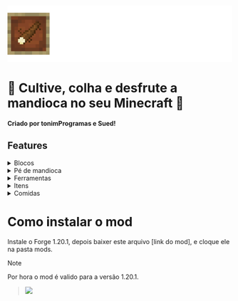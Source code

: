 ![Icon](assets/icon.png)

# 🌿 Cultive, colha e desfrute a mandioca no seu Minecraft 🌿 
#### Criado por tonimProgramas e Sued!

## Features
<details>
<summary>Blocos</summary>

### Bloco com buraco
Bloco obtido ao utilizar a cavadeira em qualquer tipo de terra. A cavadeira pode transforma-lo novamente em bloco terra ou bloco com mandioca plantada.

### Bloco com mandioca plantada

</details>


<details>
<summary>Pé de mandioca</summary>
O pé de mandioca é um bloco que evolui 5 estágios, ele é gerado quando um bloco com buraco é fechado com um caule de mandioca dentro. Eles podem ser quebras ou colhidos, crescem apenas de dia e são magníficos.

![Mandioca1](assets/mandioca_crop_stage_5.png)
![Mandioca1](assets/mandioca_crop_stage_4.png)
![Mandioca1](assets/mandioca_crop_stage_3.png)
![Mandioca1](assets/mandioca_crop_stage_2.png)
![Mandioca1](assets/mandioca_crop_stage_1.png)

## Loot Table
### Ao quebrar:
- Estagio 0: x
- Estagio 1: 0-1 caule de mandioca.
- Estagio 2: 0-1 caule de mandioca.
- Estagio 3: 1   caule de mandioca.
- Estagio 4: 1-2 caule de mandioca.
- Estagio 5: 3-4 caule de mandioca.
### Ao colher:
- Estagio 0: x
- Estagio 1: 0-1 caule de mandioca + 1 mandioca crua.
- Estagio 2: 0-1 caule de mandioca + 2 mandiocas cruas.
- Estagio 3: 1 caule de mandioca + 3 mandiocas cruas.
- Estagio 4: 1-2 caules de mandiocas + 4 mandiocas cruas.
- Estagio 5: 3-4 caules de mandiocas + 8 mandiocas cruas.
</details>



<details>
<summary>Ferramentas</summary>

### Cavaderira
![Cavadeira](assets/CavadeiraCrafting.png)

A cavadeira é uma ferramenta que cria um buraco em qualquer tipo de terra, e fecha o buraco. 
### Facão
![Facão](assets/FacaoCrafting.png)

O facão descasca mandiocas cruas, este item possui validade.
</details>



<details>
<summary>Itens</summary>

### Mandioca Crua
Mandioca crua é obtida ao colher um pé de mandioca, server para ser descascado com o Facão e virar Mandioca descascada.

### Caule de Mandioca
Caules de mandioca podem ser obtidos em estruturas como villas e minas abandonadas ou colhendo um pé de mandioca. Se colocado em um buraco e fechar, um lindo pé de mandioca nascerá.

### Mandioca Ralada
![teste](assets/MandiocaRaladaCrafting.png)

Mandioca ralada serve de craft para o bolo de mandioca aka Mané Pelado.
</details>



<details>
<summary>Comidas</summary>

### Mandioca Descascada
Uma comida que restaura 1❤, e serve de craft para mandioca ralada e mandioca cozida.
### Mandioca Cozida
### Bolo de Mandioca
![Bolo de mandioca](assets/BoloDeMandiocaCrafting.png)

Bolo é um alimento e um bloco que pode ser comido pelo jogador.

### Tapiocas 
![teste](assets/TapiocaDeCarneCrafting.png) ![teste](assets/TapiocaDeFrangoCrafting.png)

Seguem este padrão e existem também tapiocas de porco, carneiro, peixe e de coelho

</details>




# Como instalar o mod
Instale o Forge 1.20.1, depois baixer este arquivo [link do mod], e cloque ele na pasta mods.

> [!NOTE]
> Por hora o mod é valido para a versão 1.20.1.

> <img src="https://img.shields.io/badge/YouTube-FF0000?style=for-the-badge&logo=youtube&logoColor=white" /> 